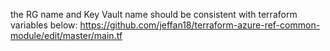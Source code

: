 the RG name and Key Vault name should be consistent with terraform variables below:
https://github.com/jeffan18/terraform-azure-ref-common-module/edit/master/main.tf
